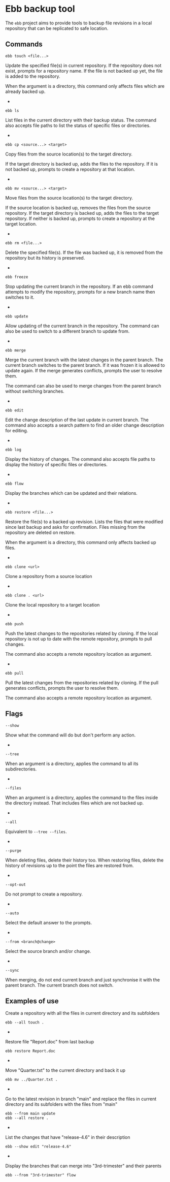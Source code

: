 # Ebb backup tool

The `ebb` project aims to provide tools to backup file revisions in a local repository that can be replicated to safe location.

## Commands

```
ebb touch <file...>
```

Update the specified file(s) in current repository.
If the repository does not exist, prompts for a repository name.
If the file is not backed up yet, the file is added to the repository.

When the argument is a directory, this command only affects files which are already backed up.

*

```
ebb ls
```

List files in the current directory with their backup status.
The command also accepts file paths to list the status of specific files or directories.

*

```
ebb cp <source...> <target>
```

Copy files from the source location(s) to the target directory.

If the target directory is backed up, adds the files to the repository.
If it is not backed up, prompts to create a repository at that location.

*

```
ebb mv <source...> <target>
```

Move files from the source location(s) to the target directory.

If the source location is backed up, removes the files from the source repository.
If the target directory is backed up, adds the files to the target repository.
If neither is backed up, prompts to create a repository at the target location.

*

```
ebb rm <file...>
```

Delete the specified file(s).
If the file was backed up, it is removed from the repository but its history is preserved.

*

```
ebb freeze
```

Stop updating the current branch in the repository.
If an ebb command attempts to modify the repository, prompts for a new branch name then switches to it.

*

```
ebb update
```

Allow updating of the current branch in the repository.
The command can also be used to switch to a different branch to update from.

*

```
ebb merge
```

Merge the current branch with the latest changes in the parent branch.
The current branch switches to the parent branch. If it was frozen it is allowed to update again.
If the merge generates conflicts, prompts the user to resolve them.

The command can also be used to merge changes from the parent branch without switching branches.

*

```
ebb edit
```

Edit the change description of the last update in current branch.
The command also accepts a search pattern to find an older change description for editing.

*

```
ebb log
```

Display the history of changes.
The command also accepts file paths to display the history of specific files or directories.

*

```
ebb flow
```

Display the branches which can be updated and their relations.

*

```
ebb restore <file...>
```

Restore the file(s) to a backed up revision.
Lists the files that were modified since last backup and asks for confirmation.
Files missing from the repository are deleted on restore.

When the argument is a directory, this command only affects backed up files.

*

```
ebb clone <url>
```

Clone a repository from a source location

*

```
ebb clone . <url>
```

Clone the local repository to a target location

*

```
ebb push
```

Push the latest changes to the repositories related by cloning.
If the local repository is not up to date with the remote repository, prompts to pull changes.

The command also accepts a remote repository location as argument.

*

```
ebb pull
```

Pull the latest changes from the repositories related by cloning. 
If the pull generates conflicts, prompts the user to resolve them.

The command also accepts a remote repository location as argument.


## Flags

```
--show
```

Show what the command will do but don't perform any action.

*

```
--tree
```

When an argument is a directory, applies the command to all its subdirectories.

*

```
--files
```

When an argument is a directory, applies the command to the files inside the directory instead.
That includes files which are not backed up.

*

```
--all
```

Equivalent to `--tree --files`.

*

```
--purge
```

When deleting files, delete their history too. 
When restoring files, delete the history of revisions up to the point the files are restored from.

*

```
--opt-out
```

Do not prompt to create a repository.

*

```
--auto
```

Select the default answer to the prompts.

*

```
--from <branch@change>
```

Select the source branch and/or change.

*

```
--sync
```

When merging, do not end current branch and just synchronise it with the parent branch.
The current branch does not switch.


## Examples of use

Create a repository with all the files in current directory and its subfolders

```
ebb --all touch .
```

*

Restore file "Report.doc" from last backup

```
ebb restore Report.doc
```

*

Move "Quarter.txt" to the current directory and back it up

```
ebb mv ../Quarter.txt .
```

*

Go to the latest revision in branch "main" and replace the files in current directory and its subfolders with the files from "main"

```
ebb --from main update
ebb --all restore .
```

*

List the changes that have "release-4.6" in their description

```
ebb --show edit "release-4.6"
```

*

Display the branches that can merge into "3rd-trimester" and their parents

```
ebb --from "3rd-trimester" flow
```
